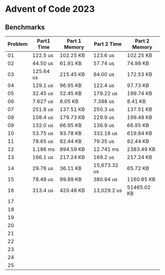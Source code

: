 # Advent of Code 2023

## Benchmarks

| Problem | Part1 Time | Part 1 Memory | Part 2 Time   | Part 2 Memory |
|---------|------------|---------------|---------------|---------------|
| 01      | 122.5 us   | 102.25 KB     | 123.6 us      | 102.25 KB     |
| 02      | 44.50 us   | 61.91 KB      | 57.74 us      | 74.98 KB      |
| 03      | 125.64 us  | 215.45 KB     | 84.00 us      | 172.53 KB     |
| 04      | 129.1 us   | 96.95 KB      | 122.4 us      | 97.73 KB      |
| 05      | 32.45 us   | 52.45 KB      | 179.22 us     | 199.74 KB     |
| 06      | 7.627 us   | 8.05 KB       | 7.388 us      | 8.41 KB       |
| 07      | 251.8 us   | 137.51 KB     | 250.3 us      | 137.51 KB     |
| 08      | 108.4 us   | 179.73 KB     | 229.9 us      | 199.48 KB     |
| 09      | 132.0 us   | 66.95 KB      | 136.9 us      | 66.95 KB      |
| 10      | 53.75 us   | 93.78 KB      | 332.16 us     | 619.84 KB     |
| 11      | 78.65 us   | 82.44 KB      | 79.35 us      | 82.44 KB      |
| 12      | 1.186 ms   | 894.59 KB     | 12.741 ms     | 2383.49 KB    |
| 13      | 166.1 us   | 217.24 KB     | 169.2 us      | 217.24 KB     |
| 14      | 29.76 us   |  36.11 KB     | 15,673.32 us  | 65.72 KB      |
| 15      | 78.48 us   |  99.89 KB     | 380.94 us     | 1160.85 KB    |
| 16      | 313.4 us   | 420.48 KB     | 13,029.2 us   | 51465.02 KB   |
| 17      |            |               |               |               |
| 18      |            |               |               |               |
| 19      |            |               |               |               |
| 20      |            |               |               |               |
| 21      |            |               |               |               |
| 22      |            |               |               |               |
| 23      |            |               |               |               |
| 24      |            |               |               |               |
| 25      |            |               |               |               |
